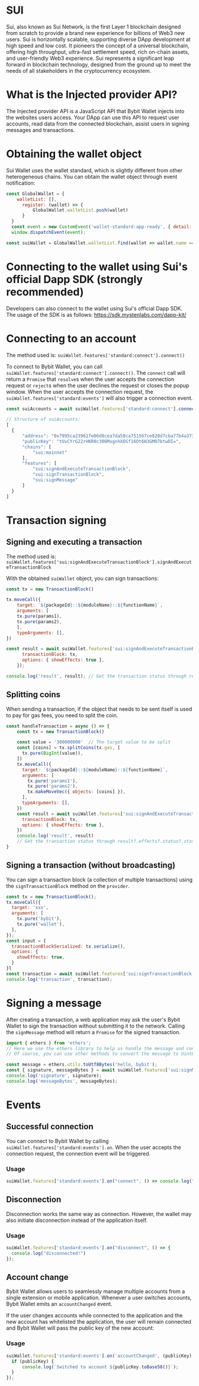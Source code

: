 # SUI
Sui, also known as Sui Network, is the first Layer 1 blockchain designed from scratch to provide a brand new experience for billions of Web3 new users. Sui is horizontally scalable, supporting diverse DApp development at high speed and low cost. It pioneers the concept of a universal blockchain, offering high throughput, ultra-fast settlement speed, rich on-chain assets, and user-friendly Web3 experience. Sui represents a significant leap forward in blockchain technology, designed from the ground up to meet the needs of all stakeholders in the cryptocurrency ecosystem.

# What is the Injected provider API?

The Injected provider API is a JavaScript API that Bybit Wallet injects into the websites users access. Your DApp can use this API to request user accounts, read data from the connected blockchain, assist users in signing messages and transactions.

# Obtaining the wallet object
Sui Wallet uses the wallet standard, which is slightly different from other heterogeneous chains. You can obtain the wallet object through event notification:

```js
const GlobalWallet = {
    walletList: [],
      register: (wallet) => {
          GlobalWallet.walletList.push(wallet)
      }
  }
  const event = new CustomEvent('wallet-standard:app-ready', { detail: GlobalWallet });
  window.dispatchEvent(event);

const suiWallet = GlobalWallet.walletList.find(wallet => wallet.name === 'BybitSuiMainnet');

```

# Connecting to the wallet using Sui's official Dapp SDK (strongly recommended)

Developers can also connect to the wallet using Sui's official Dapp SDK. The usage of the SDK is as follows:
https://sdk.mystenlabs.com/dapp-kit/

# Connecting to an account

The method used is: `suiWallet.features['standard:connect'].connect()`

To connect to Bybit Wallet, you can call `suiWallet.features['standard:connect'].connect()`.
The `connect` call will return a `Promise` that `resolve`s when the user accepts the connection request or `reject`s when the user declines the request or closes the popup window. When the user accepts the connection request, the `suiWallet.features['standard:events']` will also trigger a connection event.

```js
const suiAccounts = await suiWallet.features['standard:connect'].connect();

// Structure of suiAccounts:
[
  {
      "address": "0x7995ca23961fe06d8cea7da58ca751567ce820d7cba77b4a373249034eecca4a",
      "publicKey": "tUvCYrG22rHKR0c306MxgnhXOSf16Ot6H3GMO7btwDI=",
      "chains": [
          "sui:mainnet"
      ],
      "features": [
          "sui:signAndExecuteTransactionBlock",
          "sui:signTransactionBlock",
          "sui:signMessage"
      ]
  }
]
```

# Transaction signing

## Signing and executing a transaction

The method used is: `suiWallet.features['sui:signAndExecuteTransactionBlock'].signAndExecuteTransactionBlock`

With the obtained `suiWallet` object, you can sign transactions:

```js
const tx = new TransactionBlock()

tx.moveCall({
    target: `${packageId}::${moduleName}::${functionName}`,
    arguments: [
    tx.pure(params1),
    tx.pure(params2),
    ],
    typeArguments: [],
})

const result = await suiWallet.features['sui:signAndExecuteTransactionBlock'].signAndExecuteTransactionBlock({
      transactionBlock: tx,
      options: { showEffects: true },
    });

console.log('result', result); // Get the transaction status through result?.effects?.status?.status, 'success' for success, 'failure' for failure
```

## Splitting coins

When sending a transaction, if the object that needs to be sent itself is used to pay for gas fees, you need to split the coin.

```js
const handleTransaction = async () => {
    const tx = new TransactionBlock()

    const value = '300000000'  // The target value to be split
    const [coins] = tx.splitCoins(tx.gas, [
      tx.pure(BigInt(value)),
    ])
    tx.moveCall({
      target: `${packageId}::${moduleName}::${functionName}`,
      arguments: [
        tx.pure('params1'),
        tx.pure('params2'),
        tx.makeMoveVec({ objects: [coins] }),
      ],
      typeArguments: [],
    })
    const result = await suiWallet.features['sui:signAndExecuteTransactionBlock'].signAndExecuteTransactionBlock({
      transactionBlock: tx,
      options: { showEffects: true },
    })
    console.log('result', result)
    // Get the transaction status through result?.effects?.status?.status, 'success' for success, 'failure' for failure
}
```

## Signing a transaction (without broadcasting)

You can sign a transaction block (a collection of multiple transactions) using the `signTransactionBlock` method on the `provider`.

```js
const tx = new TransactionBlock();
tx.moveCall({
  target: 'xxx',
  arguments: [
    tx.pure('bybit'),
    tx.pure('wallet'),
  ],
});
const input = {
  transactionBlockSerialized: tx.serialize(),
  options: {
    showEffects: true,
  }
}l
const transaction = await suiWallet.features['sui:signTransactionBlock'].signTransactionBlock({ transactionBlock: tx })
console.log('transaction', transaction);
```

# Signing a message

After creating a transaction, a web application may ask the user's Bybit Wallet to sign the transaction without submitting it to the network. Calling the `signMessage` method will return a `Promise` for the signed transaction.

```js
import { ethers } from 'ethers';
// Here we use the ethers library to help us handle the message and convert it to Uint8Array type
// Of course, you can use other methods to convert the message to Uint8Array type

const message = ethers.utils.toUtf8Bytes('hello, bybit');
const { signature, messageBytes } = await suiWallet.features['sui:signMessage'].signMessage({ message });
console.log('signature', signature);
console.log('messageBytes', messageBytes);
```

# Events

## Successful connection
You can connect to Bybit Wallet by calling `suiWallet.features['standard:events'].on`. When the user accepts the connection request, the connection event will be triggered.

### Usage

```js  
suiWallet.features['standard:events'].on("connect", () => console.log("connected!"));
```

## Disconnection
Disconnection works the same way as connection. However, the wallet may also initiate disconnection instead of the application itself.

### Usage

```js
suiWallet.features['standard:events'].on("disconnect", () => {
  console.log("disconnected!")
});
```

## Account change
Bybit Wallet allows users to seamlessly manage multiple accounts from a single extension or mobile application. Whenever a user switches accounts, Bybit Wallet emits an `accountChanged` event.

If the user changes accounts while connected to the application and the new account has whitelisted the application, the user will remain connected and Bybit Wallet will pass the public key of the new account:

### Usage

```js
suiWallet.features['standard:events'].on('accountChanged', (publicKey) => {
  if (publicKey) {
      console.log(`Switched to account ${publicKey.toBase58()}`);
  }
});
```
